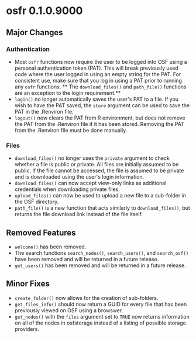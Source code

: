 # osfr 0.1.0.9000

## Major Changes

### Authentication

* Most `osfr` functions now require the user to be logged into OSF using 
a personal authentication token (PAT). This will break previously used code 
where the user logged in using an empty string for the PAT. For consistent use, 
make sure that you log in using a PAT prior to running any `osfr` functions. **
The `download_files()` and `path_file()` functions are an exception to the login 
requirement.**
* `login()` no longer automatically saves the user's PAT to a file. If you wish 
to have the PAT saved, the `store` argument can be used to save the PAT in the 
.Renviron file.
* `logout()` now clears the PAT from R environment, but does not remove the PAT 
from the .Renviron file if it has been stored. Removing the PAT from the 
.Renviron file must be done manually.

### Files

* `download_files()` no longer uses the `private` argument to check whether a 
file is public or private. All files are initially assumed to be public. If the 
file cannot be accessed, the file is assumed to be private and is downloaded 
using the user's login information.
* `download_files()` can now accept view-only links as additional credentials 
when downloading private files.
* `upload_files()` can now be used to upload a new file to a sub-folder in the 
OSF directory.
* `path_file()` is a new function that acts similarly to `download_files()`, but 
returns the file download link instead of the file itself.

## Removed Features

* `welcome()` has been removed.
* The search functions `search_nodes()`, `search_users()`, and `search_osf()` 
have been removed and will be returned in a future release.
* `get_users()` has been removed and will be returned in a future release.

## Minor Fixes

* `create_folder()` now allows for the creation of sub-folders. 
* `get_files_info()` should now return a GUID for every file that has been 
previously viewed on OSF using a browswer.
* `get_nodes()` with the `files` argument set to `TRUE` now returns information 
on all of the nodes in osfstorage instead of a listing of possible storage 
providers.
